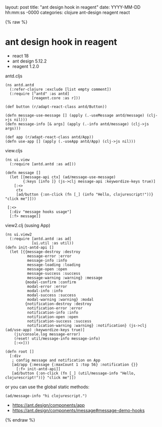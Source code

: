 layout: post
title: "ant design hook in reagent"
date: YYYY-MM-DD hh:mm:ss -0000
categories: clojure ant-design reagent react

{% raw %}
# ant design hook in reagent

- react 18
- ant design 5.12.2
- reagent 1.2.0

antd.cljs
```clojurescript
(ns antd.antd
  (:refer-clojure :exclude [list empty comment])
  (:require ["antd" :as antd]
            [reagent.core :as r]))

(def button (r/adapt-react-class antd/Button))

(defn message-use-message [] (apply (.-useMessage antd/message) (clj->js nil)))
(defn message-info [& args] (apply (.-info antd/message) (clj->js args)))

(def app (r/adapt-react-class antd/App))
(defn use-app [] (apply (.-useApp antd/App) (clj->js nil)))
```

view.cljs
```
(ns ui.view
  (:require [antd.antd :as ad]))

(defn message []
  (let [[message-api ctx] (ad/message-use-message)
        {:keys [info ]} (js->clj message-api :keywordize-keys true)]
    [:<>
     ctx
     [ad/button {:on-click (fn [_] (info "Hello, clojurescript!"))} "click me"]]))

 [:<>
  [:div "message hooks usage"]
  [:f> message]]
```


view2.clj (susing App)
```
(ns ui.view2
  (:require [antd.antd :as ad]
            [ui.util :as util))
(defn init-antd-api []
  (let [{{message-destroy :destroy
          message-error :error
          message-info :info
          message-loading :loading
          message-open :open
          message-success :success
          message-warning :warning} :message
         {modal-confirm :confirm
          modal-error :error
          modal-info :info
          modal-success :success
          modal-warning :warning} :modal
         {notification-destroy :destroy
          notification-error :error
          notification-info :info
          notification-open :open
          notification-success :success
          notification-warning :warning} :notification} (js->clj (ad/use-app) :keywordize-keys true)]
    (js/console.log message-error)
    (reset! util/message-info message-info)
    [:<>]))

(defn root []
  [:div
   ; config message and notification on App
   [ad/app {:message {:maxCount 1 :top 56} :notification {}}
     [:f> init-antd-api]]
   [ad/button {:on-click (fn [_] (util/message-info "Hello, clojurescript!"))} "click me"]])
```

or you can use the global static methods:
```
(ad/message-info "hi clojurescript.")
```


- https://ant.design/components/app
- https://ant.design/components/message#message-demo-hooks

{% endraw %}
